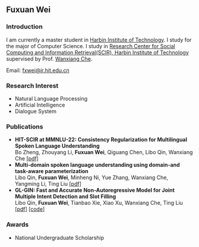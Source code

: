 ## Fuxuan Wei
### Introduction
I am currently a master student in  [Harbin Institute of Technology](http://www.hit.edu.cn/). I study for the major of Computer Science. I study in [Research Center for Social Computing and Information Retrieval(SCIR), Harbin Institute of Technology](http://ir.hit.edu.cn/) supervised by Prof. [Wanxiang Che](http://ir.hit.edu.cn/~car/).

Email: fxwei@ir.hit.edu.cn
### Research Interest
- Natural Language Processing
- Artificial Intelligence
- Dialogue System

### Publications
- **HIT-SCIR at MMNLU-22: Consistency Regularization for Multilingual Spoken Language Understanding**<br>Bo Zheng, Zhouyang Li, **Fuxuan Wei**, Qiguang Chen, Libo Qin, Wanxiang Che [\[pdf\]]([https://aclanthology.org/2022.mmnlu-1.4/](https://aclanthology.org/2022.mmnlu-1.4/)) 
- **Multi-domain spoken language understanding using domain-and task-aware parameterization**<br>Libo Qin, **Fuxuan Wei**, Minheng Ni, Yue Zhang, Wanxiang Che, Yangming Li, Ting Liu [\[pdf\]]([https://arxiv.org/abs/2106.01925](https://arxiv.org/abs/2106.01925)) 
- **GL-GIN: Fast and Accurate Non-Autoregressive Model for Joint Multiple Intent Detection and Slot Filling**<br>Libo Qin, **Fuxuan Wei**, Tianbao Xie, Xiao Xu, Wanxiang Che, Ting Liu [\[pdf\]](https://arxiv.org/abs/2106.01925) [\[code\]](https://github.com/yizhen20133868/GL-GIN)

### Awards
- National Undergraduate Scholarship
